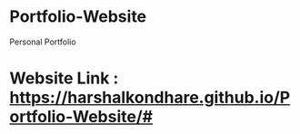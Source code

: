 # Portfolio-Website
Personal Portfolio

# **Website Link : https://harshalkondhare.github.io/Portfolio-Website/#**
